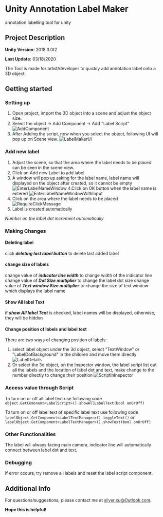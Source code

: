 # Unity Annotation Label Maker
 annotation labelling tool for unity
## Project Description
**Unity Version:** 2018.3.0f2

**Last Update:** 03/18/2020

The Tool is made for artist/developer to quickly add annotation label onto a 3D object.

## Getting started
### Setting up
 1. Open project, import the 3D object into a scene and adjust the object size.
 2. Select the object -> Add Component -> Add "Label Script"
 ![AddComponent](https://github.com/silver-xuu/Unity-Annotation-Label-Maker/tree/master/ScreenCaptures/AddComponent.png)
 3. After Adding the script, now when you select the object, following UI will pop up on Scene view.
 ![LabelMakerUI](https://github.com/silver-xuu/Unity-Annotation-Label-Maker/tree/master/ScreenCaptures/LabelMakerUI.png)
### Add new label
 1. Adjust the scene, so that the area where the label needs to be placed can be seen in the scene view.
 2. Click on Add new Label to add label.
 3. A window will pop up asking for the label name, label name will displayed on the object after created, so it cannot be empty
 ![EnterLabelNameWindow](https://github.com/silver-xuu/Unity-Annotation-Label-Maker/tree/master/ScreenCaptures/EnterLabelNameWindow.png)
 4.Click on OK button when the label name is entered
 ![EnterLabelNameWindowWithInput](https://github.com/silver-xuu/Unity-Annotation-Label-Maker/tree/master/ScreenCaptures/EnterLabelNameWindowWithInput.png)
 5. Click on the area where the label needs to be placed 
 ![RequireClickMessage](https://github.com/silver-xuu/Unity-Annotation-Label-Maker/tree/master/ScreenCaptures/RequireClickMessage.png)
 6. Label is created automatically

 *Number on the label dot increment automatically*
### Making Changes
 #### Deleting label
 click ***deleting last label button*** to delete last added label
 #### change size of labels
 change value of ***indicator line width*** to change width of the indicator line
 change value of ***Dot Size multiplier*** to change the label dot size
 change value of ***Text window Size multiplier*** to change the size of text window which displays the label name
 #### Show All label Text
 if ***show All label Text*** is checked, label names will be displayed, otherwise, they will be hidden
 #### Change position of labels and label text
 There are two ways of changing position of labels:
 1. select label object under the 3d object, select "TextWindow" or "LabelDotBackground" in the children and move them directly
 ![LabelDetails](https://github.com/silver-xuu/Unity-Annotation-Label-Maker/tree/master/ScreenCaptures/LabelDetails.png)
 2. Or select the 3d object, on the Inspector window, the label script list out all the labels and the location of label dot and    text, make change to the number directly to change their position
 ![ScriptInInspector](https://github.com/silver-xuu/Unity-Annotation-Label-Maker/tree/master/ScreenCaptures/ScriptInInspector.png)
      
### Access value through Script
 To turn on or off all label text use following code `object.GetComonent<LabelScript>().showAllLabelText(bool onOrOff)`

 To turn on or off label text of specific label text use following code `labelObject.GetComponent<LabelTextManager>().toggleText()` or `labelObject.GetComponent<LabelTextManager>().showText(bool onOrOff)`
### Other Functionalities
 The label will always facing main camera, indicator line will automatically connect between label dot and text.
### Debugging
 If error occurs, try remove all labels and reset the label script component.
## Additional Info
 For questions/suggestions, please contact me at silver.xu@Outlook.com.

**Hope this is helpful!**
